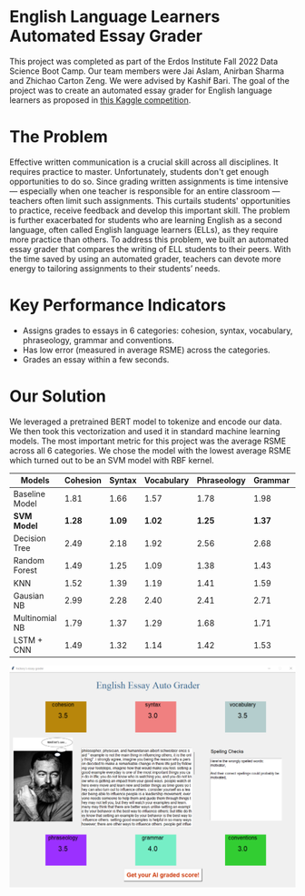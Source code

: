 # English Language Learners Automated Essay Grader #

This project was completed as part of the Erdos Institute Fall 2022 Data Science Boot Camp. Our team members were Jai Aslam, Anirban Sharma and Zhichao Carton Zeng. We were advised by Kashif Bari. The goal of the project was to create an automated essay grader for English language learners as proposed in [this Kaggle competition](https://www.kaggle.com/competitions/feedback-prize-english-language-learning/data).

# The Problem

Effective written communication is a crucial skill across all disciplines. It requires practice to master. Unfortunately, students don't get enough opportunities to do so. Since grading written assignments is time intensive — especially when one teacher is responsible for an entire classroom — teachers often limit such assignments. This curtails students' opportunities to practice, receive feedback and develop this important skill. The problem is further exacerbated for students who are learning English as a second language, often called English language learners (ELLs), as they require more practice than others. To address this problem, we built an automated essay grader that compares the writing of ELL students to their peers. With the time saved by using an automated grader, teachers can devote more energy to tailoring assignments to their students’ needs. 

# Key Performance Indicators 

* Assigns grades to essays in 6 categories: cohesion, syntax, vocabulary, phraseology, grammar and conventions. 
* Has low error (measured in average RSME) across the categories.
* Grades an essay within a few seconds.


# Our Solution

We leveraged a pretrained BERT model to tokenize and encode our data. We then took this vectorization and used it in standard machine learning models. The most important metric for this project was the average RSME across all 6 categories. We chose the model with the lowest average RSME which turned out to be an SVM model with RBF kernel.

Models         | Cohesion     | Syntax | Vocabulary | Phraseology | Grammar | Conventions |
---------------|--------------|--------|------------|-------------|---------|-------------|
Baseline Model | 1.81         | 1.66   | 1.57       | 1.78        | 1.98    | 1.83        |
**SVM Model**  | **1.28**     | **1.09**  | **1.02**       | **1.25**       | **1.37**    | **1.11**        |
Decision Tree  | 2.49         | 2.18   | 1.92       | 2.56        | 2.68    | 2.37        |
Random Forest  | 1.49         | 1.25   | 1.09       | 1.38        | 1.43    | 1.31        |
KNN            | 1.52         | 1.39   | 1.19       | 1.41        | 1.59    | 1.29        |
Gausian NB     | 2.99         | 2.28   | 2.40       | 2.41        | 2.71    | 2.32        |
Multinomial NB | 1.79         | 1.37   | 1.29       | 1.68        | 1.71    | 1.36        |
LSTM + CNN     | 1.49         | 1.32   | 1.14       | 1.42        | 1.53    | 1.45        |


![Screenshot](documents/images/guiexample.png)
